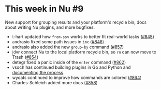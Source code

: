# This week in Nu #9

New support for grouping results and your platform's recycle bin, docs about writing Nu plugins, and more bugfixes.

- t-hart updated how `from-ssv` works to better fit real-world tasks ([#845](https://github.com/nushell/nushell/pull/845))
- andrasio fixed some path issues in `inc` ([#848](https://github.com/nushell/nushell/pull/848))
- andrasio also added the new `group-by` command ([#857](https://github.com/nushell/nushell/pull/857))
- jdvr connect Nu to the local platform recycle bin, so `rm` can now move to Trash ([#854](https://github.com/nushell/nushell/pull/854))
- detegr fixed a panic inside of the `enter` command ([#862](https://github.com/nushell/nushell/pull/862))
- vsoch has continued building plugins in Go and Python and [documenting the process](https://vsoch.github.io/2019/nushell-golang-plugin-library/)
- wycats continued to improve how commands are colored ([#864](https://github.com/nushell/nushell/pull/864))
- Charles-Schleich added more docs ([#858](https://github.com/nushell/nushell/pull/858))
